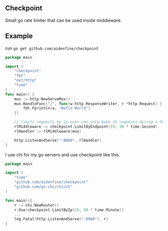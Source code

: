 ## Checkpoint
Small go rate limiter that can be used inside middleware.

## Example
run `go get github.com/aidenfine/checkpoint`

```go
package main

import (
	"checkpoint"
	"fmt"
	"net/http"
	"time"
)
func main() {
	mux := http.NewServeMux()
	mux.HandleFunc("/", func(w http.ResponseWriter, r *http.Request) {
		fmt.Fprintln(w, "Hello World")
	})

    // limits requests by ip user can only make 15 requests during a 30 second window
	rlMiddleware := checkpoint.LimitByEndpoint(15, 30 * time.Second)
	rlHandler := rlMiddleware(mux)

	http.ListenAndServe(":8080", rlHandler)
}
```

I use chi for my go servers and use checkpoint like this.
```go
package main

import (
	"time"
	"github.com/aidenfine/checkpoint"
	"github.com/go-chi/chi/v5"
)

func main(){
    r := chi.NewRouter()
    r.Use(checkpoint.LimitByIp(15, 30 * time.Minute))
    ...
    log.Fatal(http.ListenAndServe(":8080"), r)
}
```